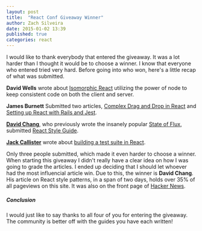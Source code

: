 ```yaml
---
layout: post
title:  "React Conf Giveaway Winner"
author: Zach Silveira
date: 2015-01-02 13:39
published: true
categories: react
---
```

I would like to thank everybody that entered the giveaway. It was a lot harder than I thought it would be to choose a winner. I know that everyone who entered tried very hard. Before going into who won, here's a little recap of what was submitted.

**David Wells** wrote about [Isomorphic React](https://reactjsnews.com/isomorphic-javascript-with-react-node/) utilizing the power of node to keep consistent code on both the client and server.

**James Burnett** Submitted two articles, [Complex Drag and Drop in React](https://reactjsnews.com/complex-drag-and-drop-lists-using-react/) and [Setting up React with Rails and Jest](https://reactjsnews.com/setting-up-rails-for-react-and-jest/).

[**David Chang**](http://davidandsuzi.com/), who previously wrote the insanely popular [State of Flux](https://reactjsnews.com/the-state-of-flux/), submitted [React Style Guide](https://reactjsnews.com/react-style-guide-patterns-i-like/).

[**Jack Callister**](http://jackcallister.com/) wrote about [building a test suite in React](https://reactjsnews.com/building-a-test-suite-in-react-js/).

Only three people submitted, which made it even harder to choose a winner. When starting this giveaway I didn't really have a clear idea on how I was going to grade the articles. I ended up deciding that I should let whoever had the most influencial article win. Due to this, the winner is **David Chang**. His article on React style patterns, in a span of two days, holds over 35% of all pageviews on this site. It was also on the front page of [Hacker News](http://news.ycombinator.com). 

##### Conclusion

I would just like to say thanks to all four of you for entering the giveaway. The community is better off with the guides you have each written!
